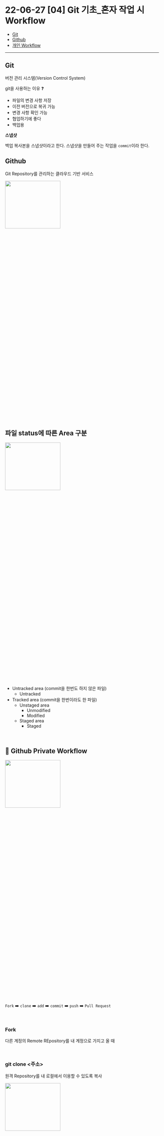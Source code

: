 # 22-06-27 [04] Git 기초_혼자 작업 시 Workflow

- [Git](#git)
- [Github](#github)
- [개인 Workflow](#github-private-workflow-overview)

---

## Git

버전 관리 시스템(Version Control System)

git을 사용하는 이유 ❓

- 파일의 변경 사항 저장 
- 이전 버전으로 복귀 가능
- 변경 사항 확인 가능
- 협업하기에 좋다
- 백업용

**스냅샷**

백업 복사본을 스냅샷이라고 한다. 스냅샷을 만들어 주는 작업을 `commit`이라 한다.
<br>

## Github

Git Repository를 관리하는 클라우드 기반 서비스

<img src="../images/BootCamp/Section01/[05]/rep.png" width="60%" height= "20%">

<br>

## 파일 status에 따른 Area 구분

<img src="../images/BootCamp/Section01/[05]/3area.png" width="60%" height="20%">

- Untracked area (commit을 한번도 하지 않은 파일)
  - Untracked
- Tracked area (commit을 한번이라도 한 파일)
  - Unstaged area
    - Unmodified
    - Modified
  - Staged area
    - Staged

<br>

## 🌈 Github Private Workflow 

<img src="../images/BootCamp/Section01/[05]/workflow.png" width="60%" height= "20%">

`Fork` ➡️ `clone` ➡️ `add` ➡️ `commit` ➡️ `push` ➡️ `Pull Request`

<br>

### Fork

다른 계정의 Remote REpository를 내 계정으로 가지고 올 때

<br>

### git clone <주소>

원격 Repository를 내 로컬에서 이용할 수 있도록 복사

<img src="../images/BootCamp/Section01/[05]/clone.png" width="60%" height= "20%">

<br>

### git status

내 로컬로 복사해 온 디렉토리의 commit 되기 전 까지의 상태를 표시

<img src="../images/BootCamp/Section01/[05]/status.png" width="60%" height= "20%">

<br>

### git restore <파일명>

commit 혹은 staged 되지 않은 변경 사항을 폐기

<img src="../images/BootCamp/Section01/[05]/restore.png" width="60%" height= "20%">

<br>

### git add <파일명>

Untracked files를 Staging area로 추가해서 Git의 관리하에 둠

<img src="../images/BootCamp/Section01/[05]/add.png" width="60%" height= "20%">

<br>

### git commit -m "message"

수정 작업이 끝났을 때 변경 사항을 저장

<img src="../images/BootCamp/Section01/[05]/commit.png" width="60%" height= "20%">

<br>

### git reset HEAD~<숫자>

Local에서 commit한 내용을 취소할 때

<img src="../images/BootCamp/Section01/[05]/reset.png" width="60%" height= "20%">

<br>

### git push

Local에서 변경, commit된 사항을 Remote Repository에 업로드

<img src="../images/BootCamp/Section01/[05]/push.png" width="60%" height= "20%">

<br>

### git log

현재까지 commit된 내역들을 터미널 창에서 확인

<img src="../images/BootCamp/Section01/[05]/log.png" width="60%" height= "20%">

<br>

### Pull Request

내가 Push한 변경 사항에 대해서 다른 사람들에게 병합을 요청하는 것

<img src="../images/BootCamp/Section01/[05]/PR.png" width="60%" height= "20%">




